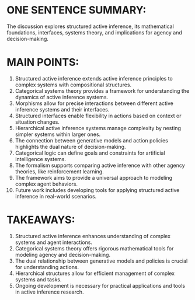 # ONE SENTENCE SUMMARY:
The discussion explores structured active inference, its mathematical foundations, interfaces, systems theory, and implications for agency and decision-making.

# MAIN POINTS:
1. Structured active inference extends active inference principles to complex systems with compositional structures.
2. Categorical systems theory provides a framework for understanding the dynamics of active inference systems.
3. Morphisms allow for precise interactions between different active inference systems and their interfaces.
4. Structured interfaces enable flexibility in actions based on context or situation changes.
5. Hierarchical active inference systems manage complexity by nesting simpler systems within larger ones.
6. The connection between generative models and action policies highlights the dual nature of decision-making.
7. Categorical logic can define goals and constraints for artificial intelligence systems.
8. The formalism supports comparing active inference with other agency theories, like reinforcement learning.
9. The framework aims to provide a universal approach to modeling complex agent behaviors.
10. Future work includes developing tools for applying structured active inference in real-world scenarios.

# TAKEAWAYS:
1. Structured active inference enhances understanding of complex systems and agent interactions.
2. Categorical systems theory offers rigorous mathematical tools for modeling agency and decision-making.
3. The dual relationship between generative models and policies is crucial for understanding actions.
4. Hierarchical structures allow for efficient management of complex systems and tasks.
5. Ongoing development is necessary for practical applications and tools in active inference research.
